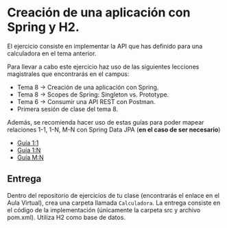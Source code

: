 # Creación de una aplicación con Spring y H2.

El ejercicio consiste en implementar la API que has definido para una calculadora en el tema anterior.

Para llevar a cabo este ejercicio haz uso de las siguientes lecciones magistrales que encontrarás en el campus:
- Tema 8 -> Creación de una aplicación con Spring.
- Tema 8 -> Scopes de Spring: Singleton vs. Prototype.
- Tema 6 -> Consumir una API REST con Postman.
- Primera sesión de clase del tema 8.

Además, se recomienda hacer uso de estas guías para poder mapear relaciones 1-1, 1-N, M-N con Spring Data JPA (**en el caso de ser necesario**)
- [Guía 1:1](https://www.baeldung.com/jpa-one-to-one)
- [Guía 1:N](https://www.baeldung.com/hibernate-one-to-many)
- [Guía M:N](https://www.baeldung.com/jpa-many-to-many)

## Entrega

Dentro del repositorio de ejercicios de tu clase (encontrarás el enlace en el Aula Virtual), crea una carpeta llamada `Calculadora`.
La entrega consiste en el código de la implementación (únicamente la carpeta src y archivo pom.xml). Utiliza H2 como base de datos.
